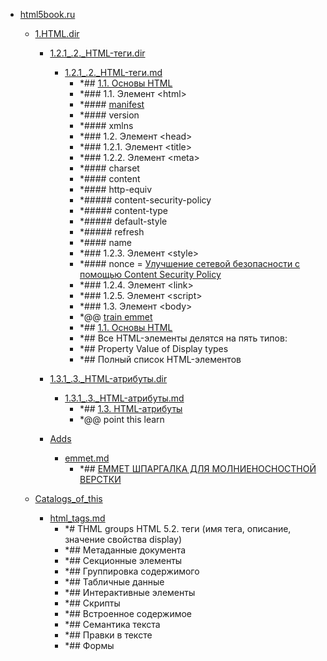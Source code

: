 - <a href = "F:\Node_projects\Node_Way\NBase\_Md\_Index\_HtmlCss\Containers\Intro_to_this\html5book.ru\cat.html5book.ru\dir.html5book.ru.md">html5book.ru</a>
    - <a href = "F:\Node_projects\Node_Way\NBase\_Md\_Index\_HtmlCss\Containers\Intro_to_this\html5book.ru\1.HTML.dir\cat.1.HTML.dir\dir.1.HTML.dir.md">1.HTML.dir</a>
        - <a href = "F:\Node_projects\Node_Way\NBase\_Md\_Index\_HtmlCss\Containers\Intro_to_this\html5book.ru\1.HTML.dir\1.2.1_.2._HTML-теги.dir\cat.1.2.1_.2._HTML-теги.dir\dir.1.2.1_.2._HTML-теги.dir.md">1.2.1_.2._HTML-теги.dir</a>
            - <a href = "F:\Node_projects\Node_Way\NBase\_Md\_Index\_HtmlCss\Containers\Intro_to_this\html5book.ru\1.HTML.dir\1.2.1_.2._HTML-теги.dir\1.2.1_.2._HTML-теги.md">1.2.1_.2._HTML-теги.md</a>
                - *## [1.1. Основы HTML](https://html5book.ru/osnovy-html/#part4)
                - *### 1.1. Элемент \<html>
                - *#### [manifest](https://developer.mozilla.org/ru/docs/Web/HTML/%D0%98%D1%81%D0%BF%D0%BE%D0%BB%D1%8C%D0%B7%D0%BE%D0%B2%D0%B0%D0%BD%D0%B8%D0%B5_%D0%BA%D1%8D%D1%88%D0%B8%D1%80%D0%BE%D0%B2%D0%B0%D0%BD%D0%B8%D1%8F_%D0%BF%D1%80%D0%B8%D0%BB%D0%BE%D0%B6%D0%B5%D0%BD%D0%B8%D0%B9)
                - *#### version
                - *#### xmlns
                - *### 1.2. Элемент \<head>
                - *### 1.2.1. Элемент \<title>
                - *### 1.2.2. Элемент \<meta>
                - *#### charset
                - *#### content
                - *#### http-equiv
                - *##### content-security-policy
                - *##### content-type
                - *##### default-style
                - *##### refresh
                - *#### name
                - *### 1.2.3. Элемент \<style>
                - *#### nonce = [Улучшение сетевой безопасности с помощью Content Security Policy ](https://habr.com/ru/company/nix/blog/271575/)
                - *### 1.2.4. Элемент \<link>
                - *### 1.2.5. Элемент \<script>
                - *### 1.3. Элемент \<body>
                - *@@  [train emmet](https://dwstroy.ru/stail/plaginy-rasshireniya/emmet-shpargalka/)
                - *## [1.1. Основы HTML](https://html5book.ru/osnovy-html/#part4)
                - *## Все HTML-элементы делятся на пять типов:
                - *## Property Value of Display types
                - *## Полный список HTML-элементов
        
        - <a href = "F:\Node_projects\Node_Way\NBase\_Md\_Index\_HtmlCss\Containers\Intro_to_this\html5book.ru\1.HTML.dir\1.3.1_.3._HTML-атрибуты.dir\cat.1.3.1_.3._HTML-атрибуты.dir\dir.1.3.1_.3._HTML-атрибуты.dir.md">1.3.1_.3._HTML-атрибуты.dir</a>
            - <a href = "F:\Node_projects\Node_Way\NBase\_Md\_Index\_HtmlCss\Containers\Intro_to_this\html5book.ru\1.HTML.dir\1.3.1_.3._HTML-атрибуты.dir\1.3.1_.3._HTML-атрибуты.md">1.3.1_.3._HTML-атрибуты.md</a>
                - *## [1.3. HTML-атрибуты](https://html5book.ru/html-attributes/)
                - *@@ point this learn
        
        - <a href = "F:\Node_projects\Node_Way\NBase\_Md\_Index\_HtmlCss\Containers\Intro_to_this\html5book.ru\1.HTML.dir\Adds\cat.Adds\dir.Adds.md">Adds</a>
            - <a href = "F:\Node_projects\Node_Way\NBase\_Md\_Index\_HtmlCss\Containers\Intro_to_this\html5book.ru\1.HTML.dir\Adds\emmet.md">emmet.md</a>
                - *## [EMMET ШПАРГАЛКА ДЛЯ МОЛНИЕНОСНОСТНОЙ ВЕРСТКИ](https://dwstroy.ru/stail/plaginy-rasshireniya/emmet-shpargalka/)
        
    
    - <a href = "F:\Node_projects\Node_Way\NBase\_Md\_Index\_HtmlCss\Containers\Intro_to_this\html5book.ru\Catalogs_of_this\cat.Catalogs_of_this\dir.Catalogs_of_this.md">Catalogs_of_this</a>
        - <a href = "F:\Node_projects\Node_Way\NBase\_Md\_Index\_HtmlCss\Containers\Intro_to_this\html5book.ru\Catalogs_of_this\html_tags.md">html_tags.md</a>
            - *# THML groups HTML 5.2. теги (имя тега, описание, значение свойства display)
            - *## Метаданные документа
            - *## Секционные элементы
            - *## Группировка содержимого
            - *## Табличные данные
            - *## Интерактивные элементы
            - *## Скрипты
            - *## Встроенное содержимое
            - *## Семантика текста
            - *## Правки в тексте
            - *## Формы
    
